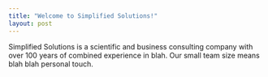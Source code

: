 ```yaml
---
title: "Welcome to Simplified Solutions!"
layout: post
---
```


Simplified Solutions is a scientific and business consulting company with over 100 years of combined experience in blah. Our small team size means blah blah personal touch. 

